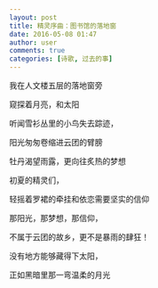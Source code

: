 ```yaml
---
layout: post
title: 精灵序曲：图书馆的落地窗
date: 2016-05-08 01:47
author: user
comments: true
categories: [诗歌, 过去的事]
---
```

我在人文楼五层的落地窗旁

窥探着月亮，和太阳

听闻雪衫丛里的小鸟失去踪迹，

阳光匆匆卷缩进云团的臂膀

牡丹渴望雨露，更向往炙热的梦想

初夏的精灵们，

轻摇着罗裙的牵挂和依恋需要坚实的信仰

那阳光，那梦想，那信仰，

不属于云团的故乡，更不是暴雨的肆狂！

没有地方能够藏得下太阳，

正如黑暗里那一弯温柔的月光